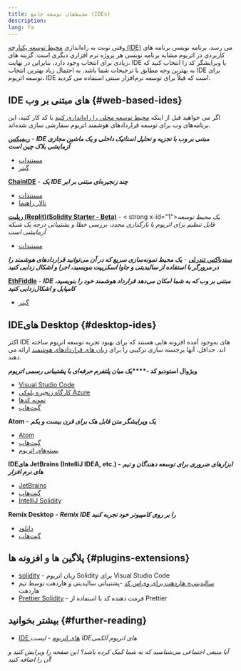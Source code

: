 ```yaml
---
title: محیط‌های توسعه جامع (IDEs)
description:
lang: fa
---
```


وقتی نوبت به راه‌اندازی [محیط توسعه یکپارچه (IDE)](https://wikipedia.org/wiki/Integrated_development_environment) می رسد، برنامه نویسی برنامه های کاربردی در اتریوم مشابه برنامه نویسی هر پروژه نرم افزاری دیگری است. گزینه های زیادی برای انتخاب وجود دارد، بنابراین در نهایت، IDE یا ویرایشگر کد را انتخاب کنید که به بهترین وجه مطابق با ترجیحات شما باشد. به احتمال زیاد بهترین انتخاب IDE برای توسعه اتریوم، IDE است که قبلاً برای توسعه نرم‌افزار سنتی استفاده می کردید.

## IDE های مبتنی بر وب {#web-based-ides}

اگر می خواهید قبل از اینکه [محیط توسعه محلی را راه‌اندازی کنید](/developers/local-environment/) با کد کار کنید، این برنامه‌های وب برای توسعه قراردادهای هوشمند اتریوم سفارشی سازی شده‌اند.

**[ریمیکس](https://remix.ethereum.org/)** - **_IDE مبتنی بر وب با تجزیه و تحلیل استاتیک داخلی و یک ماشین مجازی آزمایشی بلاک چین است_**

- [مستندات](https://remix-ide.readthedocs.io/en/latest/#)
- [گیتر](https://gitter.im/ethereum/remix)

**[ChainIDE](https://chainide.com/)** - **_یک IDE چند زنجیره‌ای مبتنی بر ابر_**

- [مستندات](https://chainide.gitbook.io/chainide-english-1/)
- [تالار راهنما](https://forum.chainide.com/)

**[رپلیت (Replit)(Solidity Starter - Beta)](https://replit.com/@replit/Solidity-starter-beta)** - < strong x-id="1">_یک محیط توسعه قابل تنظیم برای اتریوم با بارگذاری مجدد، بررسی خطا و پشتیبانی درجه یک شبکه آزمایشی است_</strong>

- [مستندات](https://docs.replit.com/)

**[سندباکس تندرلی](https://sandbox.tenderly.co/)** - **_یک محیط نمونه‌سازی سریع که در آن می‌توانید قراردادهای هوشمند را در مرورگر با استفاده از سالیدیتی و جاوا اسکریپت بنویسید، اجرا و اشکال زدایی کنید_**

**[EthFiddle](https://ethfiddle.com/)** - **_IDE مبتنی بر وب که به شما امکان می‌دهد قرارداد هوشمند خود را بنویسید، کامپایل و اشکال‌زدایی کنید_**

- [گیتر](https://gitter.im/loomnetwork/ethfiddle)

## IDEهای Desktop {#desktop-ides}

اکثر IDE های به‌وجود آمده افزونه هایی هستند که برای بهبود تجربه توسعه اتریوم ساخته اند. حداقل، آنها برجسته سازی ترکیبی را برای [زبان های قراردادهای‌ هوشمند](/developers/docs/smart-contracts/languages/) ارائه می دهند.

**ویژوال استودیو کد -****_یک میان پلتفرم حرفه‌ای با پشتیبانی رسمی اتریوم_**

- [Visual Studio Code](https://code.visualstudio.com/)
- [کارگاه زنجیره بلوکی Azure](https://azuremarketplace.microsoft.com/en-us/marketplace/apps/microsoft-azure-blockchain.azure-blockchain-workbench?tab=Overview)
- [نمونه کدها](https://github.com/Azure-Samples/blockchain/blob/master/blockchain-workbench/application-and-smart-contract-samples/readme.md)
- [گیت‌هاب](https://github.com/microsoft/vscode)

**Atom -** **_یک ویرایشگر متن قابل هک برای قرن بیست و یکم_**

- [Atom](https://atom.io/)
- [گیت‌هاب](https://github.com/atom)
- [بسته‌های اتریوم](https://atom.io/packages/search?utf8=%E2%9C%93&q=keyword%3Aethereum&commit=Search)

**IDEهای JetBrains (IntelliJ IDEA, etc.) -** **_ابزارهای ضروری برای توسعه دهندگان و تیم های نرم افزار_**

- [JetBrains](https://www.jetbrains.com/)
- [گیت‌هاب](https://github.com/JetBrains)
- [IntelliJ Solidity](https://github.com/intellij-solidity/intellij-solidity/)

**Remix Desktop -** **_Remix IDE را بر روی کامپیوتر خود تجربه کنید_**

- [دانلود](https://github.com/ethereum/remix-desktop/releases)
- [گیت‌هاب](https://github.com/ethereum/remix-desktop)

## پلاگین ها و افزونه ها {#plugins-extensions}

- [solidity](https://marketplace.visualstudio.com/items?itemName=JuanBlanco.solidity) - زبان اتریوم Solidity برای Visual Studio Code
- [سالیدیتی+ هاردهت برای وی‌اس کد](https://marketplace.visualstudio.com/items?itemName=NomicFoundation.hardhat-solidity) -پشتیبانی سالیدیتی و هاردهت توسط تیم هاردهت
- [Prettier Solidity](https://github.com/prettier-solidity/prettier-plugin-solidity) - فرمت دهنده کد با استفاده از Prettier

## بیشتر بخوانید {#further-reading}

- [IDE های اتریوم](https://www.alchemy.com/list-of/web3-ides-on-ethereum) _- لیست IDEهای اتریوم آلکمی_

_آیا منبعی اجتماعی می‌شناسید که به شما کمک کرده باشد؟ این صفحه را ویرایش کنید و آن را اضافه کنید!_
